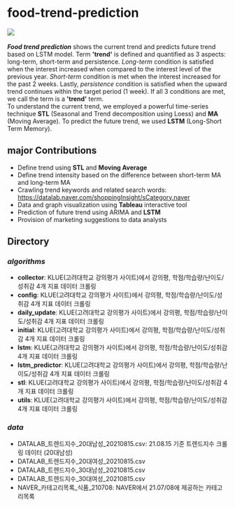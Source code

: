 <h1> food-trend-prediction </h1>
<p align="left">
  <img src="https://img.shields.io/badge/Python-3776AB?style=flat-square&logo=Python&logoColor=white"/></a>&nbsp 
</p>
<b><i>Food trend prediction</i></b> shows the current trend and predicts future trend based on LSTM model. Term <b>'trend'</b> is defined and quantified as 3 aspects: long-term, short-term and persistence. <i>Long-term</i> condition is satisfied when the interest increased when compared to the interest level of the previous year. <i>Short-term</i> condition is met when the interest increased for the past 2 weeks. Lastly, <i>persistence</i> condition is satisfied when the upward trend continues within the target period (1 week). If all 3 conditions are met, we call the term is a <b>'trend'</b> term. <br>
To understand the current trend, we employed a powerful time-series technique <b>STL</b> (Seasonal and Trend decomposition using Loess) and <b>MA</b> (Moving Average). To predict the future trend, we used <b>LSTM</b> (Long-Short Term Memory).


<h2> major Contributions </h2>

- Define trend using **STL** and **Moving Average**
- Define trend intensity based on the difference between short-term MA and long-term MA
- Crawling trend keywords and related search words: https://datalab.naver.com/shoppingInsight/sCategory.naver
- Data and graph visualization using **Tableau** interactive tool
- Prediction of future trend using ARIMA and **LSTM**
- Provision of marketing suggestions to data analysts

<h2> Directory </h2>

### _algorithms_
- **collector**: KLUE(고려대학교 강의평가 사이트)에서 강의평, 학점/학습량/난이도/성취감 4개 지표 데이터 크롤링
- **config**: KLUE(고려대학교 강의평가 사이트)에서 강의평, 학점/학습량/난이도/성취감 4개 지표 데이터 크롤링
- **daily_update**: KLUE(고려대학교 강의평가 사이트)에서 강의평, 학점/학습량/난이도/성취감 4개 지표 데이터 크롤링
- **initial**: KLUE(고려대학교 강의평가 사이트)에서 강의평, 학점/학습량/난이도/성취감 4개 지표 데이터 크롤링
- **lstm**: KLUE(고려대학교 강의평가 사이트)에서 강의평, 학점/학습량/난이도/성취감 4개 지표 데이터 크롤링
- **lstm_predictor**: KLUE(고려대학교 강의평가 사이트)에서 강의평, 학점/학습량/난이도/성취감 4개 지표 데이터 크롤링
- **stl**: KLUE(고려대학교 강의평가 사이트)에서 강의평, 학점/학습량/난이도/성취감 4개 지표 데이터 크롤링
- **utils**: KLUE(고려대학교 강의평가 사이트)에서 강의평, 학점/학습량/난이도/성취감 4개 지표 데이터 크롤링


### _data_
- DATALAB_트렌드지수_20대남성_20210815.csv: 21.08.15 기준 트렌드지수 크롤링 데이터 (20대남성)
- DATALAB_트렌드지수_20대여성_20210815.csv
- DATALAB_트렌드지수_30대남성_20210815.csv
- DATALAB_트렌드지수_30대여성_20210815.csv
- NAVER_카테고리목록_식품_210708: NAVER에서 21.07/08에 제공하는 카테고리목록
